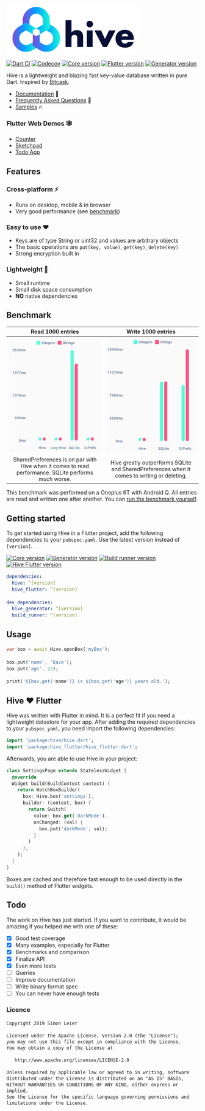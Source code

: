 <img src="https://raw.githubusercontent.com/hivedb/hive/master/.github/logo_transparent.svg?sanitize=true" width="350px">

[![Dart CI](https://github.com/hivedb/hive/workflows/Dart%20CI/badge.svg)](https://github.com/hivedb/hive/actions) [![Codecov](https://img.shields.io/codecov/c/github/hivedb/hive.svg)](https://codecov.io/gh/hivedb/hive) [![Core version](https://img.shields.io/pub/v/hive?label=hive)](https://pub.dev/packages/hive) [![Flutter version](https://img.shields.io/pub/v/hive_flutter.svg?label=hive_flutter)](https://pub.dev/packages/hive_flutter) [![Generator version](https://img.shields.io/pub/v/hive_generator.svg?label=hive_generator)](https://pub.dev/packages/hive_generator)

Hive is a lightweight and blazing fast key-value database written in pure Dart. Inspired by [Bitcask](https://en.wikipedia.org/wiki/Bitcask).

- [Documentation](https://docs.hivedb.dev/) 📖
- [Frequently Asked Questions](https://docs.hivedb.dev/more/faq) 🙋
- [Samples](https://docs.hivedb.dev/more/examples) 🔥

### Flutter Web Demos 🕸️
- [Counter](https://hivedb.github.io/hive/demos/counter)
- [Sketchpad](https://hivedb.github.io/hive/demos/sketchpad)
- [Todo App](https://hivedb.github.io/hive/demos/todo)

## Features

### Cross-platform ⚡
- Runs on desktop, mobile & in browser
- Very good performance (see [benchmark](#benchmark))

### Easy to use ❤️
- Keys are of type String or uint32 and values are arbitrary objects
- The basic operations are `put(key, value)`, `get(key)`, `delete(key)`
- Strong encryption built in

### Lightweight 🎈
- Small runtime
- Small disk space consumption
- **NO** native dependencies


## Benchmark

|Read	1000 entries |Write 1000 entries|
|:------------:|:------------:|
|	![](https://raw.githubusercontent.com/hivedb/hive/master/.github/benchmark_read.png) |	![](https://raw.githubusercontent.com/hivedb/hive/master/.github/benchmark_write.png) |
| SharedPreferences is on par with Hive when it comes to read performance. SQLite performs much worse. | Hive greatly outperforms SQLite and SharedPreferences when it comes to writing or deleting. |

This benchmark was performed on a Oneplus 6T with Android Q. All entries are read and written one after another. You can [run the benchmark yourself](https://github.com/hivedb/hive_benchmark).

## Getting started
To get started using Hive in a Flutter project, add the following dependencies to your `pubspec.yaml`. Use the latest version instead of `[version]`.

[![Core version](https://img.shields.io/pub/v/hive?label=hive)](https://pub.dev/packages/hive) [![Generator version](https://img.shields.io/pub/v/hive_generator.svg?label=hive_generator)](https://pub.dev/packages/hive_generator) [![Build runner version](https://img.shields.io/pub/v/build_runner.svg?label=build_runner)](https://pub.dev/packages/build_runner) [![Hive Flutter version](https://img.shields.io/pub/v/hive_flutter?label=hive_flutter)](https://pub.dev/packages/hive_flutter)

```yaml
dependencies:
  hive: ^[version]
  hive_flutter: ^[version]

dev_dependencies:
  hive_generator: ^[version]
  build_runner: ^[version]
```

## Usage

```dart
var box = await Hive.openBox('myBox');

box.put('name', 'Dave');
box.put('age', 22);

print('${box.get('name')} is ${box.get('age')} years old.');
```

## Hive ❤️ Flutter
Hive was written with Flutter in mind. It is a perfect fit if you need a lightweight datastore for your app. After adding the required dependencies to your `pubspec.yaml`, you need import the following dependencies:

```dart
import 'package:hive/hive.dart';
import 'package:hive_flutter/hive_flutter.dart';
```

Afterwards, you are able to use Hive in your project:

```dart
class SettingsPage extends StatelessWidget {
  @override
  Widget build(BuildContext context) {
    return WatchBoxBuilder(
      box: Hive.box('settings'),
      builder: (context, box) {
        return Switch(
          value: box.get('darkMode'),
          onChanged: (val) {
            box.put('darkMode', val);
          }
        )
      },
    );
  }
}
```

Boxes are cached and therefore fast enough to be used directly in the `build()` method of Flutter widgets.

## Todo

The work on Hive has just started. If you want to contribute, it would be amazing if you helped me with one of these:

- [x] Good test coverage
- [x] Many examples, especially for Flutter
- [x] Benchmarks and comparison
- [x] Finalize API
- [x] Even more tests
- [ ] Queries
- [ ] Improve documentation
- [ ] Write binary format spec
- [ ] You can never have enough tests

### Licence

```
Copyright 2019 Simon Leier

Licensed under the Apache License, Version 2.0 (the "License");
you may not use this file except in compliance with the License.
You may obtain a copy of the License at

   http://www.apache.org/licenses/LICENSE-2.0

Unless required by applicable law or agreed to in writing, software
distributed under the License is distributed on an "AS IS" BASIS,
WITHOUT WARRANTIES OR CONDITIONS OF ANY KIND, either express or implied.
See the License for the specific language governing permissions and
limitations under the License.
```

